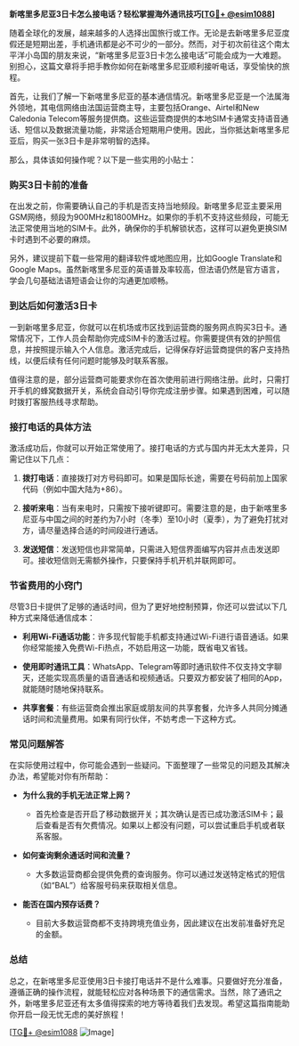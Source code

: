 **新喀里多尼亚3日卡怎么接电话？轻松掌握海外通讯技巧[[TG💪+ @esim1088](https://t.me/s/esim1088)]**

随着全球化的发展，越来越多的人选择出国旅行或工作。无论是去新喀里多尼亚度假还是短期出差，手机通讯都是必不可少的一部分。然而，对于初次前往这个南太平洋小岛国的朋友来说，“新喀里多尼亚3日卡怎么接电话”可能会成为一大难题。别担心，这篇文章将手把手教你如何在新喀里多尼亚顺利接听电话，享受愉快的旅程。

首先，让我们了解一下新喀里多尼亚的基本通信情况。新喀里多尼亚是一个法属海外领地，其电信网络由法国运营商主导，主要包括Orange、Airtel和New Caledonia Telecom等服务提供商。这些运营商提供的本地SIM卡通常支持语音通话、短信以及数据流量功能，非常适合短期用户使用。因此，当你抵达新喀里多尼亚后，购买一张3日卡是非常明智的选择。

那么，具体该如何操作呢？以下是一些实用的小贴士：

### **购买3日卡前的准备**
在出发之前，你需要确认自己的手机是否支持当地频段。新喀里多尼亚主要采用GSM网络，频段为900MHz和1800MHz。如果你的手机不支持这些频段，可能无法正常使用当地的SIM卡。此外，确保你的手机解锁状态，这样可以避免更换SIM卡时遇到不必要的麻烦。

另外，建议提前下载一些常用的翻译软件或地图应用，比如Google Translate和Google Maps。虽然新喀里多尼亚的英语普及率较高，但法语仍然是官方语言，学会几句基础法语短语会让你的沟通更加顺畅。

### **到达后如何激活3日卡**
一到新喀里多尼亚，你就可以在机场或市区找到运营商的服务网点购买3日卡。通常情况下，工作人员会帮助你完成SIM卡的激活过程。你需要提供有效的护照信息，并按照提示输入个人信息。激活完成后，记得保存好运营商提供的客户支持热线，以便后续有任何问题时能够及时联系客服。

值得注意的是，部分运营商可能要求你在首次使用前进行网络注册。此时，只需打开手机的蜂窝数据开关，系统会自动引导你完成注册步骤。如果遇到困难，可以随时拨打客服热线寻求帮助。

### **接打电话的具体方法**
激活成功后，你就可以开始正常使用了。接打电话的方式与国内并无太大差异，只需记住以下几点：

1. **拨打电话**：直接拨打对方号码即可。如果是国际长途，需要在号码前加上国家代码（例如中国大陆为+86）。
   
2. **接听来电**：当有来电时，只需按下接听键即可。需要注意的是，由于新喀里多尼亚与中国之间的时差约为7小时（冬季）至10小时（夏季），为了避免打扰对方，请尽量选择合适的时间段进行通话。

3. **发送短信**：发送短信也非常简单，只需进入短信界面编写内容并点击发送即可。接收短信则无需额外操作，只要保持手机开机并联网即可。

### **节省费用的小窍门**
尽管3日卡提供了足够的通话时间，但为了更好地控制预算，你还可以尝试以下几种方式来降低通信成本：

- **利用Wi-Fi通话功能**：许多现代智能手机都支持通过Wi-Fi进行语音通话。如果你经常能接入免费Wi-Fi热点，不妨启用这一功能，既省电又省钱。
  
- **使用即时通讯工具**：WhatsApp、Telegram等即时通讯软件不仅支持文字聊天，还能实现高质量的语音通话和视频通话。只要双方都安装了相同的App，就能随时随地保持联系。

- **共享套餐**：有些运营商会推出家庭或朋友间的共享套餐，允许多人共同分摊通话时间和流量费用。如果有同行伙伴，不妨考虑一下这种方式。

### **常见问题解答**
在实际使用过程中，你可能会遇到一些疑问。下面整理了一些常见的问题及其解决办法，希望能对你有所帮助：

- **为什么我的手机无法正常上网？**
   - 首先检查是否开启了移动数据开关；其次确认是否已成功激活SIM卡；最后查看是否有欠费情况。如果以上都没有问题，可以尝试重启手机或者联系客服。

- **如何查询剩余通话时间和流量？**
   - 大多数运营商都会提供免费的查询服务。你可以通过发送特定格式的短信（如“BAL”）给客服号码来获取相关信息。

- **能否在国内预存话费？**
   - 目前大多数运营商都不支持跨境充值业务，因此建议在出发前准备好充足的金额。

### **总结**
总之，在新喀里多尼亚使用3日卡接打电话并不是什么难事。只要做好充分准备，遵循正确的操作流程，就能轻松应对各种场景下的通信需求。当然，除了通讯之外，新喀里多尼亚还有太多值得探索的地方等待着我们去发现。希望这篇指南能助你开启一段无忧无虑的美好旅程！

[[TG💪+ @esim1088](https://t.me/s/esim1088) ![Image](https://i.postimg.cc/4NQfJmqS/Snipaste-2025-05-13-00-14-12.png)]